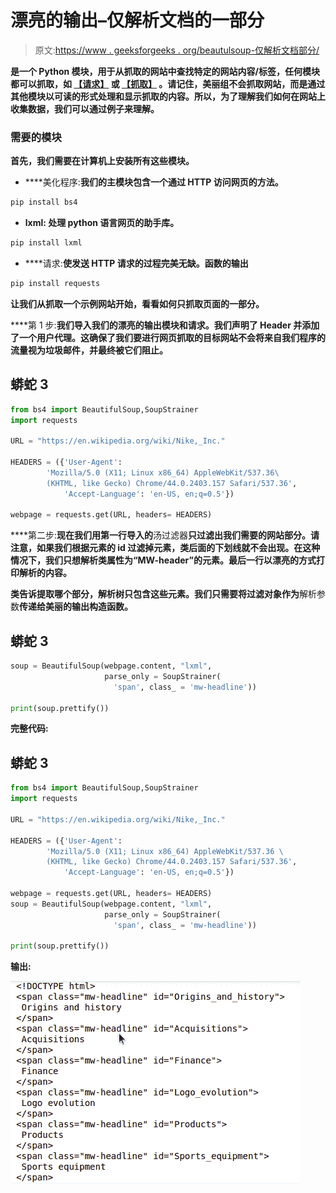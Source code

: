 # 漂亮的输出–仅解析文档的一部分

> 原文:[https://www . geeksforgeeks . org/beautulsoup-仅解析文档部分/](https://www.geeksforgeeks.org/beautifulsoup-parsing-only-section-of-a-document/)

[](https://www.geeksforgeeks.org/implementing-web-scraping-python-beautiful-soup/)**是一个 Python 模块，用于从抓取的网站中查找特定的网站内容/标签，任何模块都可以抓取，如 [**【请求】**](https://www.geeksforgeeks.org/python-requests-tutorial/) 或 [**【抓取】**](https://www.geeksforgeeks.org/implementing-web-scraping-python-scrapy/) 。请记住，美丽组不会抓取网站，而是通过其他模块以可读的形式处理和显示抓取的内容。所以，为了理解我们如何在网站上收集数据，我们可以通过例子来理解。**

### **需要的模块**

**首先，我们需要在计算机上安装所有这些模块。**

*   ****美化程序:**我们的主模块包含一个通过 HTTP 访问网页的方法。**

```py
pip install bs4
```

*   ****lxml:** 处理 python 语言网页的助手库。**

```py
pip install lxml
```

*   ****请求:**使发送 HTTP 请求的过程完美无缺。函数的输出**

```py
pip install requests
```

**让我们从抓取一个示例网站开始，看看如何只抓取页面的一部分。**

****第 1 步:**我们导入我们的漂亮的输出模块和请求。我们声明了 Header 并添加了一个用户代理。这确保了我们要进行网页抓取的目标网站不会将来自我们程序的流量视为垃圾邮件，并最终被它们阻止。**

## **蟒蛇 3**

```py
from bs4 import BeautifulSoup,SoupStrainer 
import requests 

URL = "https://en.wikipedia.org/wiki/Nike,_Inc."

HEADERS = ({'User-Agent': 
        'Mozilla/5.0 (X11; Linux x86_64) AppleWebKit/537.36\
        (KHTML, like Gecko) Chrome/44.0.2403.157 Safari/537.36',
            'Accept-Language': 'en-US, en;q=0.5'}) 

webpage = requests.get(URL, headers= HEADERS) 
```

****第二步:**现在我们用第一行导入的**汤过滤器**只过滤出我们需要的网站部分。请注意，如果我们根据元素的 id 过滤掉元素，类后面的下划线就不会出现。在这种情况下，我们只想解析类属性为“MW-header”的元素。最后一行以漂亮的方式打印解析的内容。**

**类告诉提取哪个部分，解析树只包含这些元素。我们只需要将过滤对象作为**解析参数**传递给美丽的输出构造函数。**

## **蟒蛇 3**

```py
soup = BeautifulSoup(webpage.content, "lxml",
                     parse_only = SoupStrainer(
                       'span', class_ = 'mw-headline'))

print(soup.prettify())
```

****完整代码:****

## **蟒蛇 3**

```py
from bs4 import BeautifulSoup,SoupStrainer 
import requests 

URL = "https://en.wikipedia.org/wiki/Nike,_Inc."

HEADERS = ({'User-Agent': 
        'Mozilla/5.0 (X11; Linux x86_64) AppleWebKit/537.36 \
        (KHTML, like Gecko) Chrome/44.0.2403.157 Safari/537.36',
            'Accept-Language': 'en-US, en;q=0.5'}) 

webpage = requests.get(URL, headers= HEADERS) 
soup = BeautifulSoup(webpage.content, "lxml", 
                     parse_only = SoupStrainer(
                       'span', class_ = 'mw-headline'))

print(soup.prettify())
```

****输出:****

**![bs4 soupstrainer](img/35aa4128eb129cbeaa247424af4de3dc.png)**
